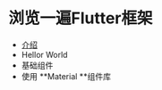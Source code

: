 # 浏览一遍Flutter框架

* [介绍](/liu-lan-kuang-jia/jie-shao.md)
* Hellor World
* 基础组件
* 使用 **Material **组件库

## 

## 



